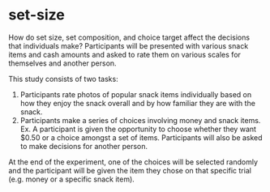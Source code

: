 # set-size
How do set size, set composition, and choice target affect the decisions that individuals make? Participants will be presented with various snack items and cash amounts and asked to rate them on various scales for themselves and another person.

This study consists of two tasks:
  1) Participants rate photos of popular snack items individually based on how they enjoy the snack overall and by how familiar they are with the snack.
  2) Participants make a series of choices involving money and snack items. Ex. A participant is given the opportunity to choose whether they want $0.50 or a choice amongst a set of items. Participants will also be asked to make decisions for another person.
  
At the end of the experiment, one of the choices will be selected randomly and the participant will be given the item they chose on that specific trial (e.g. money or a specific snack item).
